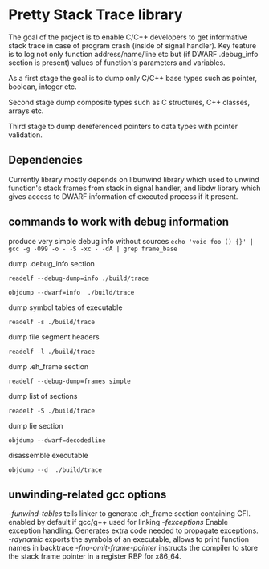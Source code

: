 # Pretty Stack Trace library

The goal of the project is to enable C/C++ developers to get informative  stack trace in case of program crash (inside of signal handler). Key feature is to log not only function address/name/line etc but (if DWARF .debug_info section is present) values of function's parameters and variables.

As a first stage the goal is to dump only C/C++ base types such as pointer, boolean, integer etc.

Second stage dump composite types such as C structures, C++ classes, arrays etc.

Third stage to dump dereferenced pointers to data types with pointer validation.

## Dependencies

Currently library mostly depends on libunwind library which used to unwind function's stack frames from stack in signal handler, and libdw library which gives access to DWARF information of executed process if it present.

## commands to work with debug information

produce very simple debug info without sources
`echo 'void foo () {}' | gcc -g -O99 -o - -S -xc - -dA | grep frame_base`

dump .debug_info section

`readelf --debug-dump=info ./build/trace`

`objdump --dwarf=info  ./build/trace`

dump symbol tables of executable

`readelf -s ./build/trace`

dump file segment headers

`readelf -l ./build/trace`

dump .eh_frame section

`readelf --debug-dump=frames simple`

dump list of sections

`readelf -S ./build/trace`

dump lie section

`objdump --dwarf=decodedline `

disassemble executable

`objdump --d  ./build/trace`

## unwinding-related gcc options
*-funwind-tables* tells linker to generate .eh_frame section containing CFI. enabled by default if gcc/g++ used for linking
*-fexceptions* Enable exception handling. Generates extra code needed to propagate exceptions.
*-rdynamic* exports the symbols of an executable, allows to print function names in backtrace
*-fno-omit-frame-pointer* instructs the compiler to store the stack frame pointer in a register RBP for x86_64.
